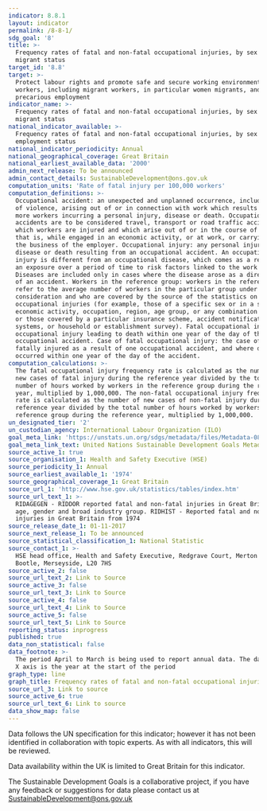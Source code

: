 ```yaml
---
indicator: 8.8.1
layout: indicator
permalink: /8-8-1/
sdg_goal: '8'
title: >-
  Frequency rates of fatal and non-fatal occupational injuries, by sex and
  migrant status
target_id: '8.8'
target: >-
  Protect labour rights and promote safe and secure working environments for all
  workers, including migrant workers, in particular women migrants, and those in
  precarious employment
indicator_name: >-
  Frequency rates of fatal and non-fatal occupational injuries, by sex and
  migrant status
national_indicator_available: >-
  Frequency rates of fatal and non-fatal occupational injuries, by sex and
  employment status
national_indicator_periodicity: Annual
national_geographical_coverage: Great Britain
national_earliest_available_data: '2000'
admin_next_release: To be announced
admin_contact_details: SustainableDevelopment@ons.gov.uk
computation_units: 'Rate of fatal injury per 100,000 workers'
computation_definitions: >-
  Occupational accident: an unexpected and unplanned occurrence, including acts
  of violence, arising out of or in connection with work which results in one or
  more workers incurring a personal injury, disease or death. Occupational
  accidents are to be considered travel, transport or road traffic accidents in
  which workers are injured and which arise out of or in the course of work;
  that is, while engaged in an economic activity, or at work, or carrying out
  the business of the employer. Occupational injury: any personal injury,
  disease or death resulting from an occupational accident. An occupational
  injury is different from an occupational disease, which comes as a result of
  an exposure over a period of time to risk factors linked to the work activity.
  Diseases are included only in cases where the disease arose as a direct result
  of an accident. Workers in the reference group: workers in the reference group
  refer to the average number of workers in the particular group under
  consideration and who are covered by the source of the statistics on
  occupational injuries (for example, those of a specific sex or in a specific
  economic activity, occupation, region, age group, or any combination of these,
  or those covered by a particular insurance scheme, accident notification
  systems, or household or establishment survey). Fatal occupational injury: an
  occupational injury leading to death within one year of the day of the
  occupational accident. Case of fatal occupational injury: the case of a worker
  fatally injured as a result of one occupational accident, and where death
  occurred within one year of the day of the accident.
computation_calculations: >-
  The fatal occupational injury frequency rate is calculated as the number of
  new cases of fatal injury during the reference year divided by the total
  number of hours worked by workers in the reference group during the reference
  year, multiplied by 1,000,000. The non-fatal occupational injury frequency
  rate is calculated as the number of new cases of non-fatal injury during the
  reference year divided by the total number of hours worked by workers in the
  reference group during the reference year, multiplied by 1,000,000.
un_designated_tier: '2'
un_custodian_agency: International Labour Organization (ILO)
goal_meta_link: 'https://unstats.un.org/sdgs/metadata/files/Metadata-08-08-01.pdf'
goal_meta_link_text: United Nations Sustainable Development Goals Metadata (PDF 381 KB)
source_active_1: true
source_organisation_1: Health and Safety Executive (HSE)
source_periodicity_1: Annual
source_earliest_available_1: '1974'
source_geographical_coverage_1: Great Britain
source_url_1: 'http://www.hse.gov.uk/statistics/tables/index.htm'
source_url_text_1: >-
  RIDAGEGEN - RIDDOR reported fatal and non-fatal injuries in Great Britain by
  age, gender and broad industry group. RIDHIST - Reported fatal and non-fatal
  injuries in Great Britain from 1974 
source_release_date_1: 01-11-2017
source_next_release_1: To be announced
source_statistical_classification_1: National Statistic
source_contact_1: >-
  HSE head office, Health and Safety Executive, Redgrave Court, Merton Road,
  Bootle, Merseyside, L20 7HS
source_active_2: false
source_url_text_2: Link to Source
source_active_3: false
source_url_text_3: Link to Source
source_active_4: false
source_url_text_4: Link to Source
source_active_5: false
source_url_text_5: Link to Source
reporting_status: inprogress
published: true
data_non_statistical: false
data_footnote: >-
  The period April to March is being used to report annual data. The date on the
  X axis is the year at the start of the period
graph_type: line
graph_title: Frequency rates of fatal and non-fatal occupational injuries
source_url_3: Link to source
source_active_6: true
source_url_text_6: Link to source
data_show_map: false
---
```

Data follows the UN specification for this indicator; however it has not been identified in collaboration with topic experts. As with all indicators, this will be reviewed.
  
Data availability within the UK is limited to Great Britain for this indicator.
  
The Sustainable Development Goals is a collaborative project, if you have any feedback or suggestions for data please contact us at <SustainableDevelopment@ons.gov.uk>
